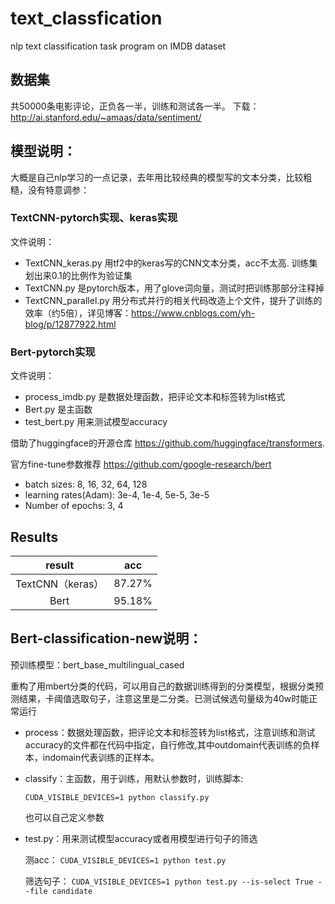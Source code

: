 # text_classfication
nlp text classification task program on IMDB dataset

## 数据集
共50000条电影评论，正负各一半，训练和测试各一半。
下载：http://ai.stanford.edu/~amaas/data/sentiment/

## 模型说明：
大概是自己nlp学习的一点记录，去年用比较经典的模型写的文本分类，比较粗糙，没有特意调参：  

### TextCNN-pytorch实现、keras实现

文件说明：

- TextCNN_keras.py 用tf2中的keras写的CNN文本分类，acc不太高. 训练集划出来0.1的比例作为验证集
- TextCNN.py 是pytorch版本，用了glove词向量，测试时把训练那部分注释掉
- TextCNN_parallel.py 用分布式并行的相关代码改造上个文件，提升了训练的效率（约5倍），详见博客：https://www.cnblogs.com/yh-blog/p/12877922.html

### Bert-pytorch实现

文件说明：

- process_imdb.py 是数据处理函数，把评论文本和标签转为list格式
- Bert.py 是主函数
- test_bert.py 用来测试模型accuracy

借助了huggingface的开源仓库 https://github.com/huggingface/transformers. 

官方fine-tune参数推荐 https://github.com/google-research/bert

- batch sizes: 8, 16, 32, 64, 128
- learning rates(Adam): 3e-4, 1e-4, 5e-5, 3e-5
- Number of epochs: 3, 4

## Results

| result  | acc |       
| :----: | :----: |
| TextCNN（keras）  | 87.27% |
| Bert  | 95.18%| 



## Bert-classification-new说明：

预训练模型：bert_base_multilingual_cased

重构了用mbert分类的代码，可以用自己的数据训练得到的分类模型，根据分类预测结果，卡阈值选取句子，注意这里是二分类。已测试候选句量级为40w时能正常运行

- process：数据处理函数，把评论文本和标签转为list格式，注意训练和测试accuracy的文件都在代码中指定，自行修改,其中outdomain代表训练的负样本，indomain代表训练的正样本。

- classify：主函数，用于训练，用默认参数时，训练脚本:

  `CUDA_VISIBLE_DEVICES=1 python classify.py`

  也可以自己定义参数

- test.py：用来测试模型accuracy或者用模型进行句子的筛选

  测acc：
  `CUDA_VISIBLE_DEVICES=1 python test.py`

  筛选句子：
  `CUDA_VISIBLE_DEVICES=1 python test.py --is-select True --file candidate`
